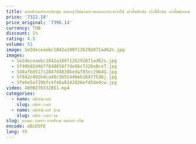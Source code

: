 ```yaml
---
title: คอมพิวเตอร์การประชุม หมากรุกไพ่นกกระจอกและการเจรจาไพ่ เก้าอี้พนักพิง เก้าอี้ฝึกหัด เก้าอี้พนักงาน เก้าอี้ตาข่ายระบายอากาศ
price: '7322.18'
price_original: '7396.14'
currency: THB
discount: 1%
rating: 4.5
volume: 51
image: Se2deceaebc1842a180f12b292871ad62s.jpg
images:
  - Se2deceaebc1842a180f12b292871ad62s.jpg
  - Sf90b02d467f848858f7de86c7320a8ceT.jpg
  - S48afbd517c2847d4839bedaf93cc29b4G.jpg
  - Sf842c492b4ca48c5b52448eb18477536j.jpg
  - Sfe6e5af29bfc4f46a6242826efd5dedcw.jpg
video: 4000270332851.mp4
categories:
  - name: เฟอร์นิเจอร์
    slug: เฟอร-เจอร
  - name: เฟอร์นิเจอร์ บ้าน
    slug: เฟอร-เจอร-าน
slug: คอมพ-วเตอร-การประช-หมากร-กไพ
encode: oBzD5FE
lang: th
---
```

  